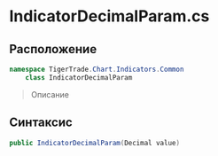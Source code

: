 
# IndicatorDecimalParam.cs
## Расположение
```csharp
namespace TigerTrade.Chart.Indicators.Common  
    class IndicatorDecimalParam
```

> Описание

## Синтаксис
```csharp
public IndicatorDecimalParam(Decimal value)
```
